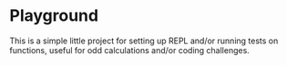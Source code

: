 # Playground

This is a simple little project for setting up REPL and/or running tests on functions, useful for odd calculations and/or coding challenges.
